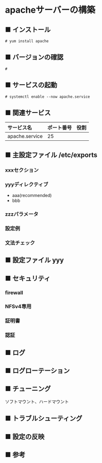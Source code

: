 # apacheサーバーの構築
## ■ インストール
```
# yum install apache
```
## ■ バージョンの確認
```
# 
```
## ■ サービスの起動
```
# systemctl enable --now apache.service
```
## ■ 関連サービス
|サービス名|ポート番号|役割|
|:---|:---|:---|
|apache.service|25||

## ■ 主設定ファイル /etc/exports
### xxxセクション
### yyyディレクティブ
- aaa(recommended)
- bbb
### zzzパラメータ
### 設定例
### 文法チェック
## ■ 設定ファイル yyy
## ■ セキュリティ
### firewall
### NFSv4専用
### 証明書
### 認証
## ■ ログ
## ■ ログローテーション
## ■ チューニング
ソフトマウント、ハードマウント
## ■ トラブルシューティング
## ■ 設定の反映
## ■ 参考

